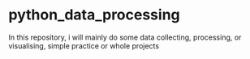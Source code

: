 # python_data_processing
In this repository, i will mainly do some data collecting, processing, or visualising, simple practice or whole projects
